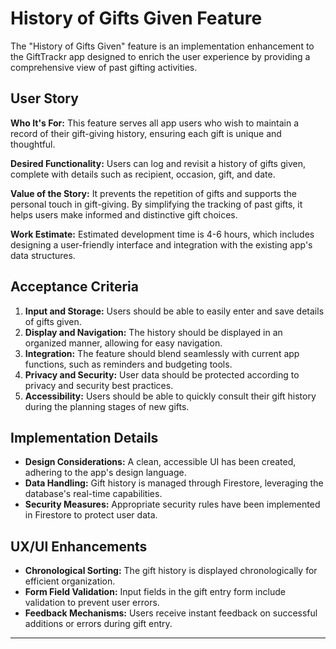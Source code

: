 # History of Gifts Given Feature

The "History of Gifts Given" feature is an implementation enhancement to the GiftTrackr app designed to enrich the user experience by providing a comprehensive view of past gifting activities.

## User Story

**Who It's For:** This feature serves all app users who wish to maintain a record of their gift-giving history, ensuring each gift is unique and thoughtful.

**Desired Functionality:** Users can log and revisit a history of gifts given, complete with details such as recipient, occasion, gift, and date.

**Value of the Story:** It prevents the repetition of gifts and supports the personal touch in gift-giving. By simplifying the tracking of past gifts, it helps users make informed and distinctive gift choices.

**Work Estimate:** Estimated development time is 4-6 hours, which includes designing a user-friendly interface and integration with the existing app's data structures.

## Acceptance Criteria

1. **Input and Storage:** Users should be able to easily enter and save details of gifts given.
2. **Display and Navigation:** The history should be displayed in an organized manner, allowing for easy navigation.
3. **Integration:** The feature should blend seamlessly with current app functions, such as reminders and budgeting tools.
4. **Privacy and Security:** User data should be protected according to privacy and security best practices.
5. **Accessibility:** Users should be able to quickly consult their gift history during the planning stages of new gifts.

## Implementation Details

- **Design Considerations:** A clean, accessible UI has been created, adhering to the app's design language.
- **Data Handling:** Gift history is managed through Firestore, leveraging the database's real-time capabilities.
- **Security Measures:** Appropriate security rules have been implemented in Firestore to protect user data.

## UX/UI Enhancements

- **Chronological Sorting:** The gift history is displayed chronologically for efficient organization.
- **Form Field Validation:** Input fields in the gift entry form include validation to prevent user errors.
- **Feedback Mechanisms:** Users receive instant feedback on successful additions or errors during gift entry.

---


